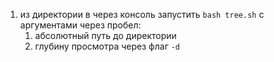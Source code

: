1. из директории в через консоль запустить `bash tree.sh` c аргументами через пробел:
    1. абсолютный путь до директории
    2. глубину просмотра через флаг `-d`

